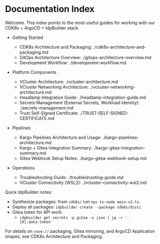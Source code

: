 # Documentation Index

Welcome. This index points to the most useful guides for working with our CDK8s + ArgoCD + IdpBuilder stack.

- Getting Started
  - CDK8s Architecture and Packaging: ./cdk8s-architecture-and-packaging.md
  - GitOps Architecture Overview: ./gitops-architecture-overview.md
  - Development Workflow: ./development-workflow.md

- Platform Components
  - VCluster Architecture: ./vcluster-architecture.md
  - VCluster Networking Architecture: ./vcluster-networking-architecture.md
  - Headlamp Integration Guide: ./headlamp-integration-guide.md
  - Secrets Management (External Secrets, Workload Identity): ./secrets-management.md
  - Trust Self-Signed Certificate: ./TRUST-SELF-SIGNED-CERTIFICATE.md

- Pipelines
  - Kargo Pipelines Architecture and Usage: ./kargo-pipelines-architecture.md
  - Kargo + Gitea Integration Summary: ./kargo-gitea-integration-summary.md
  - Gitea Webhook Setup Notes: ./kargo-gitea-webhook-setup.md

- Operations
  - Troubleshooting Guide: ./troubleshooting-guide.md
  - VCluster Connectivity (WSL2): ./vcluster-connectivity-wsl2.md

Quick IdpBuilder notes:
- Synthesize packages: from `cdk8s/` run `npx ts-node main-v2.ts`.
- Deploy all packages: `idpbuilder create --package cdk8s/dist/`.
- Gitea token for API work:
  - `idpbuilder get secrets -p gitea -o json | jq -r '.[0].data.token'`

For details on `cnoe://` packaging, Gitea mirroring, and ArgoCD Application shapes, see CDK8s Architecture and Packaging.
